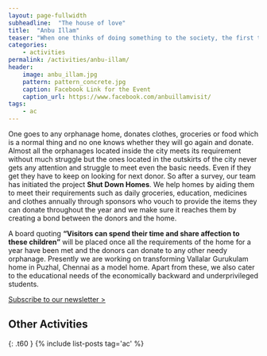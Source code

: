 ```yaml
---
layout: page-fullwidth
subheadline:  "The house of love"
title:  "Anbu Illam"
teaser: "When one thinks of doing something to the society, the first thing strikes them is helping the needy."
categories:
    - activities
permalink: /activities/anbu-illam/
header:
    image: anbu_illam.jpg
    pattern: pattern_concrete.jpg
    caption: Facebook Link for the Event
    caption_url: https://www.facebook.com/anbuillamvisit/
tags:
    - ac
---
```

<p>
One goes to any orphanage home, donates clothes, groceries or food which is a normal thing and no one knows whether they will go again and donate. Almost all the orphanages located inside the city meets its requirement without much struggle but the ones located in the outskirts of the city never gets any attention and struggle to meet even the basic needs. Even if they get they have to keep on looking for next donor. So after a survey, our team has initiated the project <b>Shut Down Homes</b>. We help homes by aiding them to meet their requirements such as daily groceries, education, medicines and clothes annually through sponsors who vouch to provide the items they can donate throughout the year and we make sure it reaches them by creating a bond between the donors and the home.
</p>

<p>
A board quoting <b>“Visitors can spend their time and share affection to these children”</b> will be placed once all the requirements of the home for a year have been met and the donors can donate to any other needy orphanage. Presently we are working on transforming Vallalar Gurukulam home in Puzhal, Chennai as a model home. Apart from these, we also cater to the educational needs of the economically backward and underprivileged students.
</p>

<a class="radius button small" href="https://forms.gle/9n5TKAfcby4JceYN9">Subscribe to our newsletter > </a>

## Other Activities
{: .t60 }
{% include list-posts tag='ac' %}


 [1]: http://foundation.zurb.com/docs/components/grid.html
